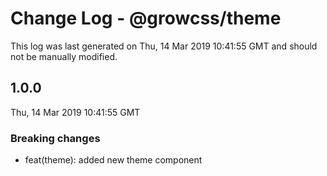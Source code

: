 # Change Log - @growcss/theme

This log was last generated on Thu, 14 Mar 2019 10:41:55 GMT and should not be manually modified.

## 1.0.0
Thu, 14 Mar 2019 10:41:55 GMT

### Breaking changes

- feat(theme): added new theme component

